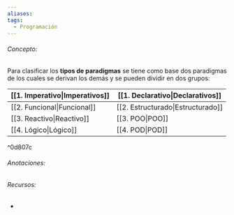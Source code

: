 ```yaml
---
aliases: 
tags:
  - Programación
---
```

###### Concepto:

Para clasificar los **tipos de paradigmas** se tiene como base dos paradigmas de los cuales se derivan los demás y se pueden dividir en dos grupos:

| [[1. Imperativo\|Imperativos]] | [[1. Declarativo\|Declarativos]]  |
| ------------------------------ | --------------------------------- |
| [[2. Funcional\|Funcional]]    | [[2. Estructurado\|Estructurado]] |
| [[3. Reactivo\|Reactivo]]      | [[3. POO\|POO]]                   |
| [[4. Lógico\|Lógico]]          | [[4. POD\|POD]]                   |

^0d807c

###### Anotaciones:

> 

###### Recursos:

- []()